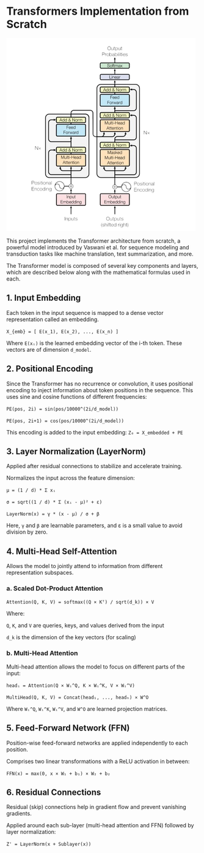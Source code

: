 # Transformers Implementation from Scratch

![Project Logo](transformer)

This project implements the Transformer architecture from scratch, a powerful model introduced by Vaswani et al. for sequence modeling and transduction tasks like machine translation, text summarization, and more.

The Transformer model is composed of several key components and layers, which are described below along with the mathematical formulas used in each.

## 1. Input Embedding
Each token in the input sequence is mapped to a dense vector representation called an embedding.

```X_{emb} = [ E(x_1), E(x_2), ..., E(x_n) ]```

Where ```E(xᵢ)``` is the learned embedding vector of the i-th token. These vectors are of dimension ```d_model```.

## 2. Positional Encoding
Since the Transformer has no recurrence or convolution, it uses positional encoding to inject information about token positions in the sequence. This uses sine and cosine functions of different frequencies:

```PE(pos, 2i) = sin(pos/10000^(2i/d_model))```

```PE(pos, 2i+1) = cos(pos/10000^(2i/d_model))```

This encoding is added to the input embedding:
```Z₀ = X_embedded + PE```



## 3. Layer Normalization (LayerNorm)
Applied after residual connections to stabilize and accelerate training.

Normalizes the input across the feature dimension:

```μ = (1 / d) * Σ xᵢ```

```σ = sqrt((1 / d) * Σ (xᵢ - μ)² + ε)```

```LayerNorm(x) = γ * (x - μ) / σ + β```

Here, ```γ``` and ```β``` are learnable parameters, and ε is a small value to avoid division by zero.

## 4. Multi-Head Self-Attention
Allows the model to jointly attend to information from different representation subspaces.

### a. Scaled Dot-Product Attention

```Attention(Q, K, V) = softmax((Q × Kᵀ) / sqrt(d_k)) × V```

Where:

```Q```, ```K```, and ```V``` are queries, keys, and values derived from the input

```d_k``` is the dimension of the key vectors (for scaling)

### b. Multi-Head Attention
Multi-head attention allows the model to focus on different parts of the input:

```headᵢ = Attention(Q × Wᵢ^Q, K × Wᵢ^K, V × Wᵢ^V)```

```MultiHead(Q, K, V) = Concat(head₁, ..., headₕ) × W^O```

Where ```Wᵢ^Q```, ```Wᵢ^K```, ```Wᵢ^V```, and ```W^O``` are learned projection matrices.

## 5. Feed-Forward Network (FFN)
Position-wise feed-forward networks are applied independently to each position.

Comprises two linear transformations with a ReLU activation in between:

```FFN(x) = max(0, x × W₁ + b₁) × W₂ + b₂```

## 6. Residual Connections
Residual (skip) connections help in gradient flow and prevent vanishing gradients.

Applied around each sub-layer (multi-head attention and FFN) followed by layer normalization:

```Z' = LayerNorm(x + Sublayer(x))```



